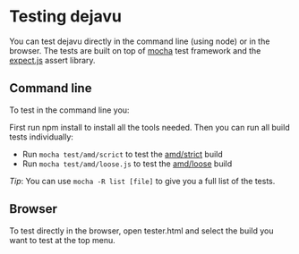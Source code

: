 # Testing dejavu #

You can test dejavu directly in the command line (using node) or in the browser.
The tests are built on top of [mocha](http://visionmedia.github.com/mocha/) test framework and the [expect.js](https://github.com/LearnBoost/expect.js) assert library.

## Command line ##

To test in the command line you:

First run npm install to install all the tools needed.
Then you can run all build tests individually:

* Run `mocha test/amd/scrict` to test the [amd/strict](https://github.com/IndigoUnited/dejavu/tree/master/dist/amd/loose) build
* Run `mocha test/amd/loose.js` to test the [amd/loose](https://github.com/IndigoUnited/dejavu/tree/master/dist/amd/loose) build

_Tip_: You can use `mocha -R list [file]` to give you a full list of the tests.

## Browser ##

To test directly in the browser, open tester.html and select the build you want to test at the top menu.